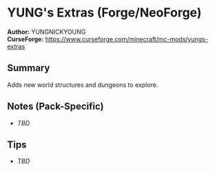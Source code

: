 # YUNG's Extras (Forge/NeoForge)

**Author:** YUNGNICKYOUNG  
**CurseForge:** https://www.curseforge.com/minecraft/mc-mods/yungs-extras

## Summary
Adds new world structures and dungeons to explore.

## Notes (Pack-Specific)
- _TBD_

## Tips
- _TBD_

